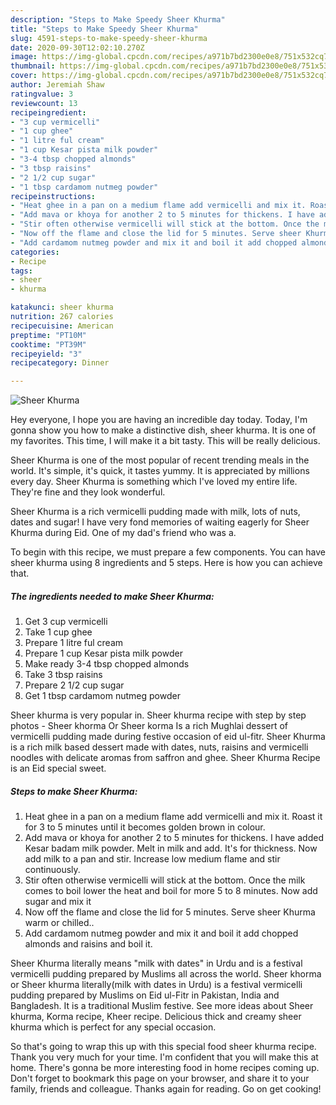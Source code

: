 ```yaml
---
description: "Steps to Make Speedy Sheer Khurma"
title: "Steps to Make Speedy Sheer Khurma"
slug: 4591-steps-to-make-speedy-sheer-khurma
date: 2020-09-30T12:02:10.270Z
image: https://img-global.cpcdn.com/recipes/a971b7bd2300e0e8/751x532cq70/sheer-khurma-recipe-main-photo.jpg
thumbnail: https://img-global.cpcdn.com/recipes/a971b7bd2300e0e8/751x532cq70/sheer-khurma-recipe-main-photo.jpg
cover: https://img-global.cpcdn.com/recipes/a971b7bd2300e0e8/751x532cq70/sheer-khurma-recipe-main-photo.jpg
author: Jeremiah Shaw
ratingvalue: 3
reviewcount: 13
recipeingredient:
- "3 cup vermicelli"
- "1 cup ghee"
- "1 litre ful cream"
- "1 cup Kesar pista milk powder"
- "3-4 tbsp chopped almonds"
- "3 tbsp raisins"
- "2 1/2 cup sugar"
- "1 tbsp cardamom nutmeg powder"
recipeinstructions:
- "Heat ghee in a pan on a medium flame add vermicelli and mix it. Roast it for 3 to 5 minutes until it becomes golden brown in colour."
- "Add mava or khoya for another 2 to 5 minutes for thickens. I have added Kesar badam milk powder. Melt in milk and add. It&#39;s for thickness. Now add milk to a pan and stir. Increase low medium flame and stir continuously."
- "Stir often otherwise vermicelli will stick at the bottom. Once the milk comes to boil lower the heat and boil for more 5 to 8 minutes. Now add sugar and mix it"
- "Now off the flame and close the lid for 5 minutes. Serve sheer Khurma warm or chilled.."
- "Add cardamom nutmeg powder and mix it and boil it add chopped almonds and raisins and boil it."
categories:
- Recipe
tags:
- sheer
- khurma

katakunci: sheer khurma 
nutrition: 267 calories
recipecuisine: American
preptime: "PT10M"
cooktime: "PT39M"
recipeyield: "3"
recipecategory: Dinner

---
```



![Sheer Khurma](https://img-global.cpcdn.com/recipes/a971b7bd2300e0e8/751x532cq70/sheer-khurma-recipe-main-photo.jpg)

Hey everyone, I hope you are having an incredible day today. Today, I'm gonna show you how to make a distinctive dish, sheer khurma. It is one of my favorites. This time, I will make it a bit tasty. This will be really delicious.

Sheer Khurma is one of the most popular of recent trending meals in the world. It's simple, it's quick, it tastes yummy. It is appreciated by millions every day. Sheer Khurma is something which I've loved my entire life. They're fine and they look wonderful.

Sheer Khurma is a rich vermicelli pudding made with milk, lots of nuts, dates and sugar! I have very fond memories of waiting eagerly for Sheer Khurma during Eid. One of my dad&#39;s friend who was a.


To begin with this recipe, we must prepare a few components. You can have sheer khurma using 8 ingredients and 5 steps. Here is how you can achieve that.

<!--inarticleads1-->

##### The ingredients needed to make Sheer Khurma:

1. Get 3 cup vermicelli
1. Take 1 cup ghee
1. Prepare 1 litre ful cream
1. Prepare 1 cup Kesar pista milk powder
1. Make ready 3-4 tbsp chopped almonds
1. Take 3 tbsp raisins
1. Prepare 2 1/2 cup sugar
1. Get 1 tbsp cardamom nutmeg powder


Sheer khurma is very popular in. Sheer khurma recipe with step by step photos - Sheer khorma Or Sheer korma Is a rich Mughlai dessert of vermicelli pudding made during festive occasion of eid ul-fitr. Sheer Khurma is a rich milk based dessert made with dates, nuts, raisins and vermicelli noodles with delicate aromas from saffron and ghee. Sheer Khurma Recipe is an Eid special sweet. 

<!--inarticleads2-->

##### Steps to make Sheer Khurma:

1. Heat ghee in a pan on a medium flame add vermicelli and mix it. Roast it for 3 to 5 minutes until it becomes golden brown in colour.
1. Add mava or khoya for another 2 to 5 minutes for thickens. I have added Kesar badam milk powder. Melt in milk and add. It&#39;s for thickness. Now add milk to a pan and stir. Increase low medium flame and stir continuously.
1. Stir often otherwise vermicelli will stick at the bottom. Once the milk comes to boil lower the heat and boil for more 5 to 8 minutes. Now add sugar and mix it
1. Now off the flame and close the lid for 5 minutes. Serve sheer Khurma warm or chilled..
1. Add cardamom nutmeg powder and mix it and boil it add chopped almonds and raisins and boil it.


Sheer Khurma literally means &#34;milk with dates&#34; in Urdu and is a festival vermicelli pudding prepared by Muslims all across the world. Sheer khorma or Sheer khurma literally(milk with dates in Urdu) is a festival vermicelli pudding prepared by Muslims on Eid ul-Fitr in Pakistan, India and Bangladesh. It is a traditional Muslim festive. See more ideas about Sheer khurma, Korma recipe, Kheer recipe. Delicious thick and creamy sheer khurma which is perfect for any special occasion. 

So that's going to wrap this up with this special food sheer khurma recipe. Thank you very much for your time. I'm confident that you will make this at home. There's gonna be more interesting food in home recipes coming up. Don't forget to bookmark this page on your browser, and share it to your family, friends and colleague. Thanks again for reading. Go on get cooking!
